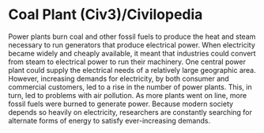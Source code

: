 # Coal Plant (Civ3)/Civilopedia

Power plants burn coal and other fossil fuels to produce the heat and steam necessary to run generators that produce electrical power. When electricity became widely and cheaply available, it meant that industries could convert from steam to electrical power to run their machinery. One central power plant could supply the electrical needs of a relatively large geographic area. However, increasing demands for electricity, by both consumer and commercial customers, led to a rise in the number of power plants. This, in turn, led to problems with air pollution. As more plants went on line, more fossil fuels were burned to generate power. Because modern society depends so heavily on electricity, researchers are constantly searching for alternate forms of energy to satisfy ever-increasing demands.